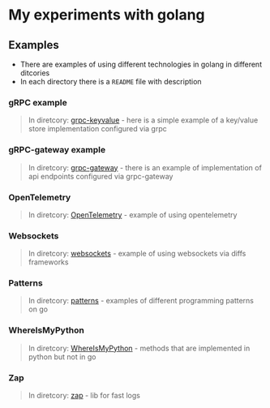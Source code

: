 # My experiments with golang

## Examples

- There are examples of using different technologies in golang in different ditcories
- In each directory there is a `README` file with description

### gRPC example

> In diretcory: [grpc-keyvalue](./frameworks/grpc-keyvalue) - here is a simple example of a key/value store implementation configured via grpc

### gRPC-gateway example

> In diretcory: [grpc-gateway](./frameworks/grpc-gateway) - there is an example of implementation of api endpoints configured via grpc-gateway

### OpenTelemetry

> In diretcory: [OpenTelemetry](./frameworks/OpenTelemetry) - example of using opentelemetry 

### Websockets

> In diretcory: [websockets](./frameworks/websockets) - example of using websockets via diffs frameworks

### Patterns

> In diretcory: [patterns](./patterns) - examples of different programming patterns on go

### WhereIsMyPython

> In diretcory: [WhereIsMyPython](./WhereIsMyPython) - methods that are implemented in python but not in go

### Zap

> In diretcory: [zap](./zap) - lib for fast logs
